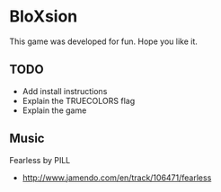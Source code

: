 BloXsion
========

This game was developed for fun. Hope you like it.

TODO
----

* Add install instructions
* Explain the TRUECOLORS flag
* Explain the game

Music
-----

Fearless by PILL
* http://www.jamendo.com/en/track/106471/fearless
